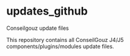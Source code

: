 # updates_github
Conseilgouz update files

This repository contains all ConseilGouz J4/J5 components/plugins/modules update files.

